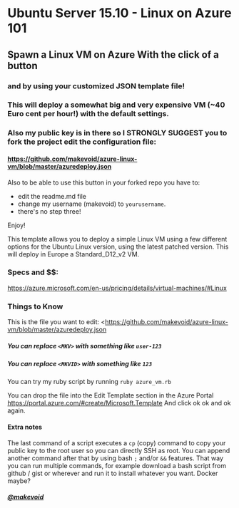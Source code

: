# Ubuntu Server 15.10 - Linux on Azure 101

## Spawn a Linux VM on Azure With the click of a button

<!--
<a href="https://portal.azure.com/#create/Microsoft.Template/uri/https%3A%2F%2Fraw.githubusercontent.com%2Fmakevoid%2Fazure-linux-vm%2Fmaster%2Fazuredeploy.json" target="_blank">
    <img src="http://azuredeploy.net/deploybutton.png"/>
</a>
-->

### and by using your customized JSON template file!

### This will deploy a somewhat big and very expensive VM (~40 Euro cent per hour!) with the default settings. 

### Also my public key is in there so I STRONGLY SUGGEST you to fork the project edit the configuration file:

#### <https://github.com/makevoid/azure-linux-vm/blob/master/azuredeploy.json>


Also to be able to use this button in your forked repo you have to: 

- edit the readme.md file
- change my username (makevoid) to `yourusername`.
- there's no step three!


Enjoy!

<!---
<a href="http://armviz.io/#/?load=https%3A%2F%2Fraw.githubusercontent.com%2FAzure%2Fazure-quickstart-templates%2Fmaster%2F101-vm-simple-linux%2Fazuredeploy.json" target="_blank">
    <img src="http://armviz.io/visualizebutton.png"/>
</a>
--->


This template allows you to deploy a simple Linux VM using a few different options for the Ubuntu Linux version, using the latest patched version. This will deploy in Europe a Standard_D12_v2 VM.

### Specs and $$:

<https://azure.microsoft.com/en-us/pricing/details/virtual-machines/#Linux>


### Things to Know

This is the file you want to edit: <https://github.com/makevoid/azure-linux-vm/blob/master/azuredeploy.json

##### You can replace `<MKV>` with something like `user-123`
##### You can replace `<MKVID>` with something like `123`

You can try my ruby script by running `ruby azure_vm.rb`

You can drop the file into the Edit Template section in the Azure Portal <https://portal.azure.com/#create/Microsoft.Template>
And click ok ok and ok again.

#### Extra notes

The last command of a script executes a `cp` (copy) command to copy your public key to the root user so you can directly SSH as root. You can append another command after that by using bash `;` and/or `&&` features. That way you can run multiple commands, for example download a bash script from github / gist or wherever and run it to install whatever you want. Docker maybe?


##### [@makevoid](https://twitter.com/makevoid)
